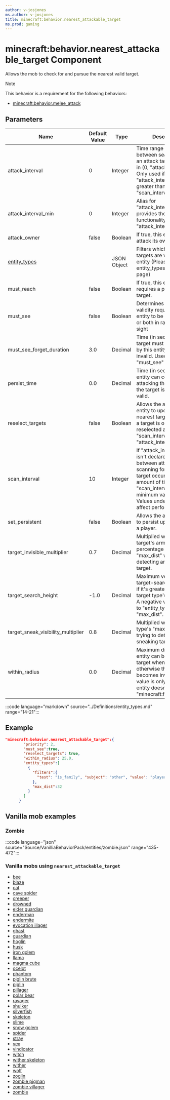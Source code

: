 ```yaml
---
author: v-josjones
ms.author: v-josjones
title: minecraft:behavior.nearest_attackable_target
ms.prod: gaming
---
```


# minecraft:behavior.nearest_attackable_target Component

Allows the mob to check for and pursue the nearest valid target.

> [!NOTE]
> This behavior is a requirement for the following behaviors:
>
>- [minecraft:behavior.melee_attack](Examples/EntityComponents/minecraftBehavior_melee_attack.md)

## Parameters

|Name |Default Value  |Type  |Description  |
|---------|---------|---------|---------|
|attack_interval |0 |Integer |Time range (in seconds) between searching for an attack target, range is in (0, "attack_interval"]. Only used if "attack_interval" is greater than 0, otherwise "scan_interval" is used. |
|attack_interval_min |0 |Integer |Alias for "attack_interval"; provides the same functionality as "attack_interval". |
|attack_owner |false |Boolean |If true, this entity can attack its owner |
|[entity_types](Examples/Definitions/entity_types.md) | |JSON Object |Filters which types of targets are valid for this entity (Please see entity_types' definition page)|
|must_reach |false |Boolean |If true, this entity requires a path to the target.|
|must_see |false |Boolean |Determines if target-validity requires this entity to be in range only, or both in range and in sight |
|must_see_forget_duration |3.0 |Decimal |Time (in seconds) the target must not be seen by this entity to become invalid. Used only if "must_see" is true.|
|persist_time |0.0 |Decimal |Time (in seconds) this entity can continue attacking the target after the target is no longer valid. |
|reselect_targets |false |Boolean |Allows the attacking entity to update the nearest target, otherwise a target is only reselected after each "scan_interval" or "attack_interval". |
|scan_interval |10 |Integer |If "attack_interval" is 0 or isn't declared, then between attacks: scanning for a new target occurs every amount of ticks equal to "scan_interval", minimum value is 1. Values under 10 can affect performance. |
|set_persistent |false |Boolean |Allows the actor to be set to persist upon targeting a player. |
|target_invisible_multiplier |0.7 | Decimal |Multiplied with the target's armor coverage percentage to modify "max_dist" when detecting an invisible target.|
|target_search_height |-1.0 |Decimal |Maximum vertical target-search distance, if it's greater than the target type's "max_dist". A negative value defaults to "entity_types" greatest "max_dist". |
|target_sneak_visibility_multiplier |0.8 |Decimal |Multiplied with the target type's "max_dist" when trying to detect a sneaking target. |
|within_radius |0.0 |Decimal |Maximum distance this entity can be from the target when following it, otherwise the target becomes invalid. This value is only used if the entity doesn't declare "minecraft:follow_range".|

:::code language="markdown" source="../Definitions/entity_types.md" range="14-21":::

## Example

```json
"minecraft:behavior.nearest_attackable_target":{
        "priority": 2,
        "must_see":true,
        "reselect_targets": true,
        "within_radius": 25.0,
        "entity_types":[
          {
            "filters":{
              "test": "is_family", "subject": "other", "value": "player"
            },
            "max_dist":32
          }
        ]
      }
```

## Vanilla mob examples

### Zombie

:::code language="json" source="Source/VanilliaBehaviorPack/entities/zombie.json" range="435-472":::

### Vanilla mobs using `nearest_attackable_target`

- [bee](Source/VanilliaBehaviorPack_Snippets/entities/bee.json)
- [blaze](Source/VanilliaBehaviorPack_Snippets/entities/blaze.json)
- [cat](Source/VanilliaBehaviorPack_Snippets/entities/cat.json)
- [cave spider](Source/VanilliaBehaviorPack_Snippets/entities/cave_spider.json)
- [creeper](Source/VanilliaBehaviorPack_Snippets/entities/creeper.json)
- [drowned](Source/VanilliaBehaviorPack_Snippets/entities/drowned.json)
- [elder guardian](Source/VanilliaBehaviorPack_Snippets/entities/elder_guardian.json)
- [enderman](Source/VanilliaBehaviorPack_Snippets/entities/enderman.json)
- [endermite](Source/VanilliaBehaviorPack_Snippets/entities/endermite.json)
- [evocation illager](Source/VanilliaBehaviorPack_Snippets/entities/evocation_illager.json)
- [ghast](Source/VanilliaBehaviorPack_Snippets/entities/ghast.json)
- [guardian](Source/VanilliaBehaviorPack_Snippets/entities/guardian.json)
- [hoglin](Source/VanilliaBehaviorPack_Snippets/entities/hoglin.json)
- [husk](Source/VanilliaBehaviorPack/entities/husk.json)
- [iron golem](Source/VanilliaBehaviorPack/entities/iron_golem.json)
- [llama](Source/VanilliaBehaviorPack_Snippets/entities/llama.json)
- [magma cube](Source/VanilliaBehaviorPack_Snippets/entities/magma_cube.json)
- [ocelot](Source/VanilliaBehaviorPack_Snippets/entities/ocelot.json)
- [phantom](Source/VanilliaBehaviorPack_Snippets/entities/phantom.json)
- [piglin brute](Source/VanilliaBehaviorPack_Snippets/entities/piglin_brute.json)
- [piglin](Source/VanilliaBehaviorPack_Snippets/entities/piglin.json)
- [pillager](Source/VanilliaBehaviorPack_Snippets/entities/pillager.json)
- [polar bear](Source/VanilliaBehaviorPack_Snippets/entities/polar_bear.json)
- [ravager](Source/VanilliaBehaviorPack_Snippets/entities/ravager.json)
- [shulker](Source/VanilliaBehaviorPack_Snippets/entities/shulker.json)
- [silverfish](Source/VanilliaBehaviorPack_Snippets/entities/silverfish.json)
- [skeleton](Source/VanilliaBehaviorPack_Snippets/entities/skeleton.json)
- [slime](Source/VanilliaBehaviorPack_Snippets/entities/slime.json)
- [snow golem](Source/VanilliaBehaviorPack_Snippets/entities/snow_golem.json)
- [spider](Source/VanilliaBehaviorPack_Snippets/entities/spider.json)
- [stray](Source/VanilliaBehaviorPack_Snippets/entities/stray.json)
- [vex](Source/VanilliaBehaviorPack_Snippets/entities/vex.json)
- [vindicator](Source/VanilliaBehaviorPack_Snippets/entities/vindicator.json)
- [witch](Source/VanilliaBehaviorPack_Snippets/entities/witch.json)
- [wither skeleton](Source/VanilliaBehaviorPack_Snippets/entities/wither_skeleton.json)
- [wither](Source/VanilliaBehaviorPack_Snippets/entities/wither.json)
- [wolf](Source/VanilliaBehaviorPack_Snippets/entities/wolf.json)
- [zoglin](Source/VanilliaBehaviorPack_Snippets/entities/zoglin.json)
- [zombie pigman](Source/VanilliaBehaviorPack_Snippets/entities/zombie_pigman.json)
- [zombie villager](Source/VanilliaBehaviorPack_Snippets/entities/zombie_villager.json)
- [zombie](Source/VanilliaBehaviorPack_Snippets/entities/zombie.json)